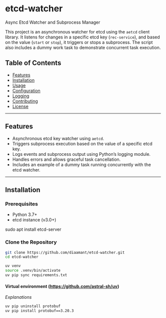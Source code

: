 # etcd-watcher
Async Etcd Watcher and Subprocess Manager

This project is an asynchronous watcher for etcd using the `aetcd` client library. It listens for changes in a specific etcd key (`rec-service`), and based on the value (`start` or `stop`), it triggers or stops a subprocess. The script also includes a dummy work task to demonstrate concurrent task execution.

## Table of Contents

- [Features](#features)
- [Installation](#installation)
- [Usage](#usage)
- [Configuration](#configuration)
- [Logging](#logging)
- [Contributing](#contributing)
- [License](#license)

---

## Features

- Asynchronous etcd key watcher using `aetcd`.
- Triggers subprocess execution based on the value of a specific etcd key.
- Logs events and subprocess output using Python’s logging module.
- Handles errors and allows graceful task cancellation.
- Includes an example of a dummy task running concurrently with the etcd watcher.

---

## Installation

### Prerequisites

- Python 3.7+
- etcd instance (v3.0+)

sudo apt install etcd-server

### Clone the Repository

```bash
git clone https://github.com/diaamant/etcd-watcher.git
cd etcd-watcher

uv venv
source .venv/bin/activate
uv pip sync requirements.txt
```

#### Virtual environment (https://github.com/astral-sh/uv)


*Explanations*
```bash
uv pip uninstall protobuf
uv pip install protobuf==3.20.3
```





